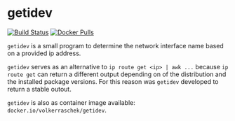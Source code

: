 # getidev

[![Build Status](https://drone.cryptic.systems/api/badges/volker.raschek/getidev/status.svg)](https://drone.cryptic.systems/volker.raschek/getidev)
[![Docker Pulls](https://img.shields.io/docker/pulls/volkerraschek/getidev)](https://hub.docker.com/r/volkerraschek/getidev)

`getidev` is a small program to determine the network interface name based on a
provided ip address.

`getidev` serves as an alternative to `ip route get <ip> | awk ...` because `ip
route get` can return a different output depending on of the distribution and
the installed package versions. For this reason was `getidev` developed to
return a stable outout.

`getidev` is also as container image available: `docker.io/volkerraschek/getidev`.

